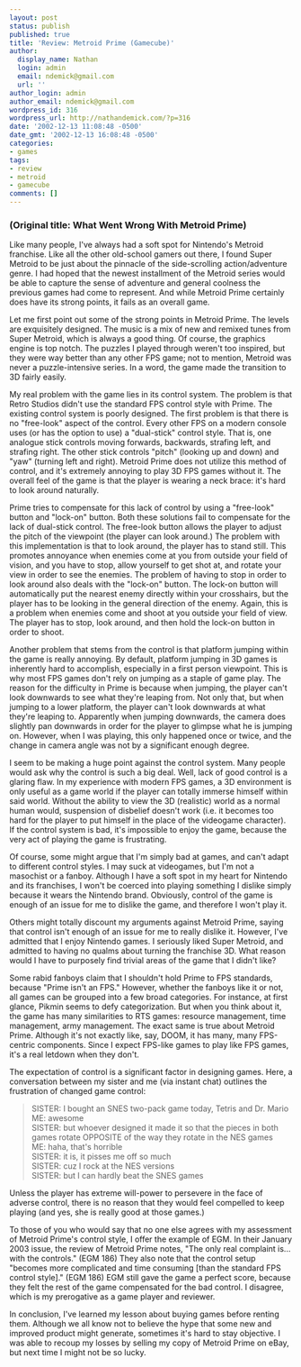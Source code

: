 ```yaml
---
layout: post
status: publish
published: true
title: 'Review: Metroid Prime (Gamecube)'
author:
  display_name: Nathan
  login: admin
  email: ndemick@gmail.com
  url: ''
author_login: admin
author_email: ndemick@gmail.com
wordpress_id: 316
wordpress_url: http://nathandemick.com/?p=316
date: '2002-12-13 11:08:48 -0500'
date_gmt: '2002-12-13 16:08:48 -0500'
categories:
- games
tags:
- review
- metroid
- gamecube
comments: []
---
```

<h3>(Original title: What Went Wrong With Metroid Prime)</h3>
<p>Like many people, I've always had a soft spot for Nintendo's Metroid franchise. Like all the other old-school gamers out there, I found Super Metroid to be just about the pinnacle of the side-scrolling action/adventure genre. I had hoped that the newest installment of the Metroid series would be able to capture the sense of adventure and general coolness the previous games had come to represent. And while Metroid Prime certainly does have its strong points, it fails as an overall game.</p>
<p>Let me first point out some of the strong points in Metroid Prime. The levels are exquisitely designed. The music is a mix of new and remixed tunes from Super Metroid, which is always a good thing. Of course, the graphics engine is top notch. The puzzles I played through weren't too inspired, but they were way better than any other FPS game; not to mention, Metroid was never a puzzle-intensive series. In a word, the game made the transition to 3D fairly easily.</p>
<p>My real problem with the game lies in its control system. The problem is that Retro Studios didn't use the standard FPS control style with Prime. The existing control system is poorly designed. The first problem is that there is no "free-look" aspect of the control. Every other FPS on a modern console uses (or has the option to use) a "dual-stick" control style. That is, one analogue stick controls moving forwards, backwards, strafing left, and strafing right. The other stick controls "pitch" (looking up and down) and "yaw" (turning left and right). Metroid Prime does not utilize this method of control, and it's extremely annoying to play 3D FPS games without it. The overall feel of the game is that the player is wearing a neck brace: it's hard to look around naturally.</p>
<p>Prime tries to compensate for this lack of control by using a "free-look" button and "lock-on" button. Both these solutions fail to compensate for the lack of dual-stick control. The free-look button allows the player to adjust the pitch of the viewpoint (the player can look around.) The problem with this implementation is that to look around, the player has to stand still. This promotes annoyance when enemies come at you from outside your field of vision, and you have to stop, allow yourself to get shot at, and rotate your view in order to see the enemies. The problem of having to stop in order to look around also deals with the "lock-on" button. The lock-on button will automatically put the nearest enemy directly within your crosshairs, but the player has to be looking in the general direction of the enemy. Again, this is a problem when enemies come and shoot at you outside your field of view. The player has to stop, look around, and then hold the lock-on button in order to shoot.</p>
<p>Another problem that stems from the control is that platform jumping within the game is really annoying. By default, platform jumping in 3D games is inherently hard to accomplish, especially in a first person viewpoint. This is why most FPS games don't rely on jumping as a staple of game play. The reason for the difficulty in Prime is because when jumping, the player can't look downwards to see what they're leaping from. Not only that, but when jumping to a lower platform, the player can't look downwards at what they're leaping to. Apparently when jumping downwards, the camera does slightly pan downwards in order for the player to glimpse what he is jumping on. However, when I was playing, this only happened once or twice, and the change in camera angle was not by a significant enough degree.</p>
<p>I seem to be making a huge point against the control system. Many people would ask why the control is such a big deal. Well, lack of good control is a glaring flaw. In my experience with modern FPS games, a 3D environment is only useful as a game world if the player can totally immerse himself within said world. Without the ability to view the 3D (realistic) world as a normal human would, suspension of disbelief doesn't work (i.e. it becomes too hard for the player to put himself in the place of the videogame character). If the control system is bad, it's impossible to enjoy the game, because the very act of playing the game is frustrating.</p>
<p>Of course, some might argue that I'm simply bad at games, and can't adapt to different control styles. I may suck at videogames, but I'm not a masochist or a fanboy. Although I have a soft spot in my heart for Nintendo and its franchises, I won't be coerced into playing something I dislike simply because it wears the Nintendo brand. Obviously, control of the game is enough of an issue for me to dislike the game, and therefore I won't play it. </p>
<p>Others might totally discount my arguments against Metroid Prime, saying that control isn't enough of an issue for me to really dislike it. However, I've admitted that I enjoy Nintendo games. I seriously liked Super Metroid, and admitted to having no qualms about turning the franchise 3D. What reason would I have to purposely find trivial areas of the game that I didn't like?</p>
<p>Some rabid fanboys claim that I shouldn't hold Prime to FPS standards, because "Prime isn't an FPS." However, whether the fanboys like it or not, all games can be grouped into a few broad categories. For instance, at first glance, Pikmin seems to defy categorization. But when you think about it, the game has many similarities to RTS games: resource management, time management, army management. The exact same is true about Metroid Prime. Although it's not exactly like, say, DOOM, it has many, many FPS-centric components. Since I expect FPS-like games to play like FPS games, it's a real letdown when they don't.</p>
<p>The expectation of control is a significant factor in designing games. Here, a conversation between my sister and me (via instant chat) outlines the frustration of changed game control:</p>
<blockquote><p>
SISTER: I bought an SNES two-pack game today, Tetris and Dr. Mario<br />
ME: awesome<br />
SISTER: but whoever designed it made it so that the pieces in both games rotate OPPOSITE of the way they rotate in the NES games<br />
ME: haha, that's horrible<br />
SISTER: it is, it pisses me off so much<br />
SISTER: cuz I rock at the NES versions<br />
SISTER: but I can hardly beat the SNES games
</p></blockquote>
<p>Unless the player has extreme will-power to persevere in the face of adverse control, there is no reason that they would feel compelled to keep playing (and yes, she is really good at those games.)</p>
<p>To those of you who would say that no one else agrees with my assessment of Metroid Prime's control style, I offer the example of EGM. In their January 2003 issue, the review of Metroid Prime notes, "The only real complaint is... with the controls." (EGM 186) They also note that the control setup "becomes more complicated and time consuming [than the standard FPS control style]." (EGM 186) EGM still gave the game a perfect score, because they felt the rest of the game compensated for the bad control. I disagree, which is my prerogative as a game player and reviewer.</p>
<p>In conclusion, I've learned my lesson about buying games before renting them. Although we all know not to believe the hype that some new and improved product might generate, sometimes it's hard to stay objective. I was able to recoup my losses by selling my copy of Metroid Prime on eBay, but next time I might not be so lucky. </p>
